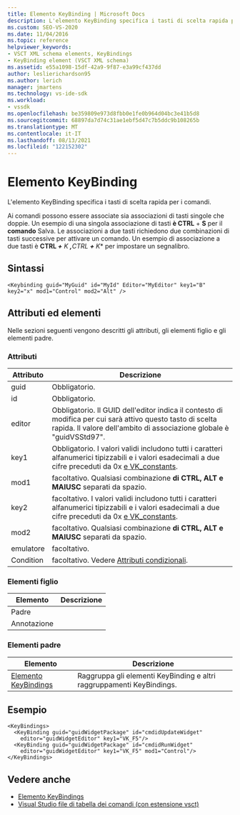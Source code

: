 ```yaml
---
title: Elemento KeyBinding | Microsoft Docs
description: L'elemento KeyBinding specifica i tasti di scelta rapida per i comandi. Ai comandi possono essere associate sia associazioni di tasti singole che doppie.
ms.custom: SEO-VS-2020
ms.date: 11/04/2016
ms.topic: reference
helpviewer_keywords:
- VSCT XML schema elements, KeyBindings
- KeyBinding element (VSCT XML schema)
ms.assetid: e55a1098-15df-42a9-9f87-e3a99cf437dd
author: leslierichardson95
ms.author: lerich
manager: jmartens
ms.technology: vs-ide-sdk
ms.workload:
- vssdk
ms.openlocfilehash: be359809e973d8fbb0e1fe0b964d04bc3e41b5d8
ms.sourcegitcommit: 68897da7d74c31ae1ebf5d47c7b5ddc9b108265b
ms.translationtype: MT
ms.contentlocale: it-IT
ms.lasthandoff: 08/13/2021
ms.locfileid: "122152302"
---
```

# <a name="keybinding-element"></a>Elemento KeyBinding
L'elemento KeyBinding specifica i tasti di scelta rapida per i comandi.

 Ai comandi possono essere associate sia associazioni di tasti singole che doppie. Un esempio di una singola associazione di tasti **è CTRL** + **S** per il **comando** Salva. Le associazioni a due tasti richiedono due combinazioni di tasti successive per attivare un comando. Un esempio di associazione a due tasti è <strong>CTRL *+</strong> K <strong>,</strong>CTRL <strong>+</strong> K** per impostare un segnalibro.

## <a name="syntax"></a>Sintassi

```
<Keybinding guid="MyGuid" id="MyId" Editor="MyEditor" key1="B" key2="x" mod1="Control" mod2="Alt" />
```

## <a name="attributes-and-elements"></a>Attributi ed elementi
 Nelle sezioni seguenti vengono descritti gli attributi, gli elementi figlio e gli elementi padre.

### <a name="attributes"></a>Attributi

|Attributo|Descrizione|
|---------------|-----------------|
|guid|Obbligatorio.|
|id|Obbligatorio.|
|editor|Obbligatorio. Il GUID dell'editor indica il contesto di modifica per cui sarà attivo questo tasto di scelta rapida. Il valore dell'ambito di associazione globale è "guidVSStd97".|
|key1|Obbligatorio. I valori validi includono tutti i caratteri alfanumerici tipizzabili e i valori esadecimali a due cifre preceduti da 0x [e VK_constants](/windows/desktop/inputdev/virtual-key-codes).|
|mod1|facoltativo. Qualsiasi combinazione **di CTRL,** **ALT** **e MAIUSC** separati da spazio.|
|key2|facoltativo. I valori validi includono tutti i caratteri alfanumerici tipizzabili e i valori esadecimali a due cifre preceduti da 0x [e VK_constants](/windows/desktop/inputdev/virtual-key-codes).|
|mod2|facoltativo. Qualsiasi combinazione **di CTRL,** **ALT** **e MAIUSC** separati da spazio.|
|emulatore|facoltativo.|
|Condition|facoltativo. Vedere [Attributi condizionali](../extensibility/vsct-xml-schema-conditional-attributes.md).|

### <a name="child-elements"></a>Elementi figlio

|Elemento|Descrizione|
|-------------|-----------------|
|Padre||
|Annotazione||

### <a name="parent-elements"></a>Elementi padre

|Elemento|Descrizione|
|-------------|-----------------|
|[Elemento KeyBindings](../extensibility/keybindings-element.md)|Raggruppa gli elementi KeyBinding e altri raggruppamenti KeyBindings.|

## <a name="example"></a>Esempio

```
<KeyBindings>
  <KeyBinding guid="guidWidgetPackage" id="cmdidUpdateWidget"
    editor="guidWidgetEditor" key1="VK_F5"/>
  <KeyBinding guid="guidWidgetPackage" id="cmdidRunWidget"
    editor="guidWidgetEditor" key1="VK_F5" mod1="Control"/>
</KeyBindings>
```

## <a name="see-also"></a>Vedere anche
- [Elemento KeyBindings](../extensibility/keybindings-element.md)
- [Visual Studio file di tabella dei comandi (con estensione vsct)](../extensibility/internals/visual-studio-command-table-dot-vsct-files.md)
